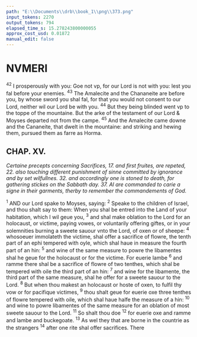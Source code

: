 ```yaml
---
path: "E:\\Documents\\drb\\book_1\\png\\373.png"
input_tokens: 2270
output_tokens: 794
elapsed_time_s: 15.278243800000055
approx_cost_usd: 0.01872
manual_edit: false
---
```

# NVMERI

<sup>42</sup> I prosperously with you: Goe not vp, for our Lord is not with you: lest you fal before your enemies. <sup>43</sup> The Amalecite and the Chananeite are before you, by whose sword you shal fal, for that you would not consent to our Lord, neither wil our Lord be with you. <sup>44</sup> But they being blinded went vp to the toppe of the mountaine. But the arke of the testament of our Lord & Moyses departed not from the campe. <sup>45</sup> And the Amalecite came downe and the Cananeite, that dwelt in the mountaine: and striking and hewing them, pursued them as farre as Horma.

## CHAP. XV.

*Certaine precepts concerning Sacrifices, 17. and first fruites, are repeted, 22. also touching different punishment of sinne committed by ignorance and by set wilfullnes. 32. and accordingly one is stoned to death, for gathering stickes on the Sabbath day. 37. Al are commanded to carie a signe in their garments, therby to remember the commandements of God.*

<sup>1</sup> AND our Lord spake to Moyses, saying: <sup>2</sup> Speake to the children of Israel, and thou shalt say to them: When you shal be entred into the Land of your habitation, which I wil geue you, <sup>3</sup> and shal make oblation to the Lord for an holocaust, or victime, paying vowes, or voluntarily offering giftes, or in your solemnities burning a sweete sauour vnto the Lord, of oxen or of sheepe: <sup>4</sup> whosoeuer immolateth the victime, shal offer a sacrifice of flowre, the tenth part of an ephi tempered with oyle, which shal haue in measure the fourth part of an hin: <sup>5</sup> and wine of the same measure to powre the libamentes shal he geue for the holocaust or for the victime. For euerie lambe <sup>6</sup> and ramme there shal be a sacrifice of flowre of two tenthes, which shal be tempered with oile the third part of an hin: <sup>7</sup> and wine for the libamente, the third part of the same measure, shal he offer for a sweete sauour to the Lord. <sup>8</sup> But when thou makest an holocaust or hoste of oxen, to fulfil thy vow or for pacifique victimes, <sup>9</sup> thou shalt geue for euerie oxe three tenthes of flowre tempered with oile, which shal haue halfe the measure of a hin: <sup>10</sup> and wine to powre libamentes of the same measure for an oblation of most sweete sauour to the Lord. <sup>11</sup> So shalt thou doe <sup>12</sup> for euerie oxe and ramme and lambe and buckegoate. <sup>13</sup> As wel they that are borne in the countrie as the strangers <sup>14</sup> after one rite shal offer sacrifices. There

[^1]: Manic Iaine.